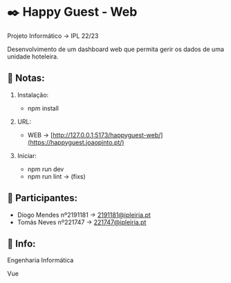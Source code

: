 # ✒️ Happy Guest - Web
Projeto Informático -> IPL 22/23

Desenvolvimento de um dashboard web que permita 
gerir os dados de uma unidade hoteleira.

## 📖 Notas:
1. Instalação: 
    * npm install
2. URL:
    * WEB -> [http://127.0.0.1:5173/happyguest-web/](https://happyguest.joaopinto.pt/)
    
3. Iniciar:
    * npm run dev
    * npm run lint -> (fixs)

## 🧑 Participantes:
* Diogo Mendes nº2191181 -> 2191181@ipleiria.pt
* Tomás Neves nº221747 -> 221747@ipleiria.pt

## 🔧 Info:
Engenharia Informática

Vue
